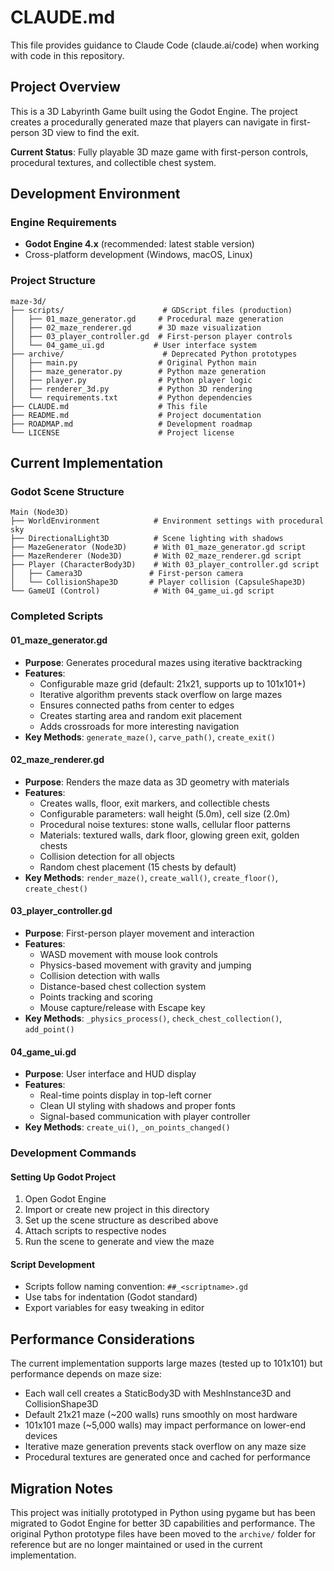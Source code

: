# CLAUDE.md

This file provides guidance to Claude Code (claude.ai/code) when working with code in this repository.

## Project Overview

This is a 3D Labyrinth Game built using the Godot Engine. The project creates a procedurally generated maze that players can navigate in first-person 3D view to find the exit.

**Current Status**: Fully playable 3D maze game with first-person controls, procedural textures, and collectible chest system.

## Development Environment

### Engine Requirements
- **Godot Engine 4.x** (recommended: latest stable version)
- Cross-platform development (Windows, macOS, Linux)

### Project Structure
```
maze-3d/
├── scripts/                      # GDScript files (production)
│   ├── 01_maze_generator.gd     # Procedural maze generation
│   ├── 02_maze_renderer.gd      # 3D maze visualization
│   ├── 03_player_controller.gd  # First-person player controls
│   └── 04_game_ui.gd           # User interface system
├── archive/                      # Deprecated Python prototypes
│   ├── main.py                  # Original Python main
│   ├── maze_generator.py        # Python maze generation
│   ├── player.py                # Python player logic
│   ├── renderer_3d.py           # Python 3D rendering
│   └── requirements.txt         # Python dependencies
├── CLAUDE.md                    # This file
├── README.md                    # Project documentation
├── ROADMAP.md                   # Development roadmap
└── LICENSE                      # Project license
```

## Current Implementation

### Godot Scene Structure
```
Main (Node3D)
├── WorldEnvironment            # Environment settings with procedural sky
├── DirectionalLight3D          # Scene lighting with shadows
├── MazeGenerator (Node3D)      # With 01_maze_generator.gd script
├── MazeRenderer (Node3D)       # With 02_maze_renderer.gd script
├── Player (CharacterBody3D)    # With 03_player_controller.gd script
│   ├── Camera3D               # First-person camera
│   └── CollisionShape3D       # Player collision (CapsuleShape3D)
└── GameUI (Control)            # With 04_game_ui.gd script
```

### Completed Scripts

#### 01_maze_generator.gd
- **Purpose**: Generates procedural mazes using iterative backtracking
- **Features**:
  - Configurable maze grid (default: 21x21, supports up to 101x101+)
  - Iterative algorithm prevents stack overflow on large mazes
  - Ensures connected paths from center to edges
  - Creates starting area and random exit placement
  - Adds crossroads for more interesting navigation
- **Key Methods**: `generate_maze()`, `carve_path()`, `create_exit()`

#### 02_maze_renderer.gd  
- **Purpose**: Renders the maze data as 3D geometry with materials
- **Features**:
  - Creates walls, floor, exit markers, and collectible chests
  - Configurable parameters: wall height (5.0m), cell size (2.0m)
  - Procedural noise textures: stone walls, cellular floor patterns
  - Materials: textured walls, dark floor, glowing green exit, golden chests
  - Collision detection for all objects
  - Random chest placement (15 chests by default)
- **Key Methods**: `render_maze()`, `create_wall()`, `create_floor()`, `create_chest()`

#### 03_player_controller.gd
- **Purpose**: First-person player movement and interaction
- **Features**:
  - WASD movement with mouse look controls
  - Physics-based movement with gravity and jumping
  - Collision detection with walls
  - Distance-based chest collection system
  - Points tracking and scoring
  - Mouse capture/release with Escape key
- **Key Methods**: `_physics_process()`, `check_chest_collection()`, `add_point()`

#### 04_game_ui.gd
- **Purpose**: User interface and HUD display
- **Features**:
  - Real-time points display in top-left corner
  - Clean UI styling with shadows and proper fonts
  - Signal-based communication with player controller
- **Key Methods**: `create_ui()`, `_on_points_changed()`

### Development Commands

#### Setting Up Godot Project
1. Open Godot Engine
2. Import or create new project in this directory
3. Set up the scene structure as described above
4. Attach scripts to respective nodes
5. Run the scene to generate and view the maze

#### Script Development
- Scripts follow naming convention: `##_<scriptname>.gd`
- Use tabs for indentation (Godot standard)
- Export variables for easy tweaking in editor

## Performance Considerations

The current implementation supports large mazes (tested up to 101x101) but performance depends on maze size:
- Each wall cell creates a StaticBody3D with MeshInstance3D and CollisionShape3D
- Default 21x21 maze (~200 walls) runs smoothly on most hardware
- 101x101 maze (~5,000 walls) may impact performance on lower-end devices
- Iterative maze generation prevents stack overflow on any maze size
- Procedural textures are generated once and cached for performance

## Migration Notes

This project was initially prototyped in Python using pygame but has been migrated to Godot Engine for better 3D capabilities and performance. The original Python prototype files have been moved to the `archive/` folder for reference but are no longer maintained or used in the current implementation.